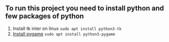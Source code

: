 ## To run this project you need to install python and few packages of python
 1. Install tk inter on linux `sudo apt install python3-tk`
 2. [Install pygame](https://www.pygame.org/wiki/GettingStarted#Pygame%20Installation) `sudo apt install python3-pygame`
 